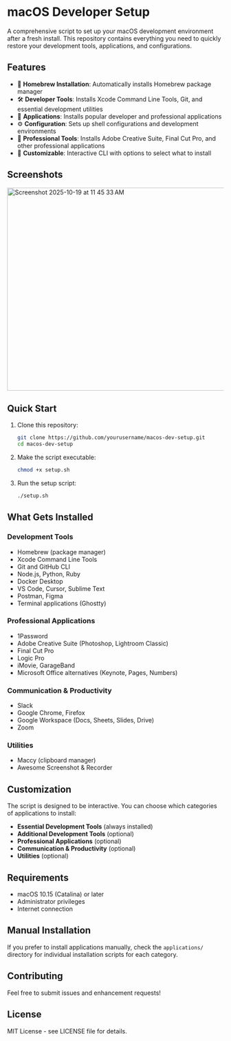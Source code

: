 # macOS Developer Setup

A comprehensive script to set up your macOS development environment after a fresh install. This repository contains everything you need to quickly restore your development tools, applications, and configurations.

## Features

- 🍺 **Homebrew Installation**: Automatically installs Homebrew package manager
- 🛠️ **Developer Tools**: Installs Xcode Command Line Tools, Git, and essential development utilities
- 📱 **Applications**: Installs popular developer and professional applications
- ⚙️ **Configuration**: Sets up shell configurations and development environments
- 🎨 **Professional Tools**: Installs Adobe Creative Suite, Final Cut Pro, and other professional applications
- 🔧 **Customizable**: Interactive CLI with options to select what to install

## Screenshots

<img width="538" height="471" alt="Screenshot 2025-10-19 at 11 45 33 AM" src="https://github.com/user-attachments/assets/c61b4265-12aa-4f12-b048-5a40107dd8d7" />


## Quick Start

1. Clone this repository:
   ```bash
   git clone https://github.com/yourusername/macos-dev-setup.git
   cd macos-dev-setup
   ```

2. Make the script executable:
   ```bash
   chmod +x setup.sh
   ```

3. Run the setup script:
   ```bash
   ./setup.sh
   ```

## What Gets Installed

### Development Tools
- Homebrew (package manager)
- Xcode Command Line Tools
- Git and GitHub CLI
- Node.js, Python, Ruby
- Docker Desktop
- VS Code, Cursor, Sublime Text
- Postman, Figma
- Terminal applications (Ghostty)

### Professional Applications
- 1Password
- Adobe Creative Suite (Photoshop, Lightroom Classic)
- Final Cut Pro
- Logic Pro
- iMovie, GarageBand
- Microsoft Office alternatives (Keynote, Pages, Numbers)

### Communication & Productivity
- Slack
- Google Chrome, Firefox
- Google Workspace (Docs, Sheets, Slides, Drive)
- Zoom

### Utilities
- Maccy (clipboard manager)
- Awesome Screenshot & Recorder

## Customization

The script is designed to be interactive. You can choose which categories of applications to install:

- **Essential Development Tools** (always installed)
- **Additional Development Tools** (optional)
- **Professional Applications** (optional)
- **Communication & Productivity** (optional)
- **Utilities** (optional)

## Requirements

- macOS 10.15 (Catalina) or later
- Administrator privileges
- Internet connection

## Manual Installation

If you prefer to install applications manually, check the `applications/` directory for individual installation scripts for each category.

## Contributing

Feel free to submit issues and enhancement requests!

## License

MIT License - see LICENSE file for details.
